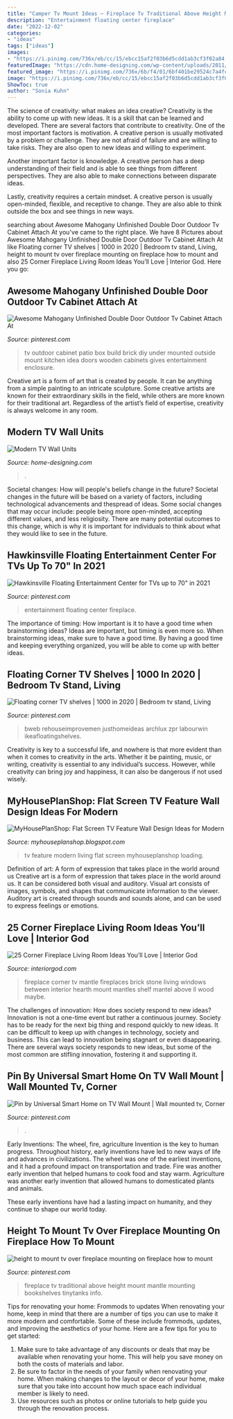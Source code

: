 ```yaml
---
title: "Camper Tv Mount Ideas ~ Fireplace Tv Traditional Above Height Mount Mantle Mounting Bookshelves Tinytanks Info"
description: "Entertainment floating center fireplace"
date: "2022-12-02"
categories:
- "ideas"
tags: ["ideas"]
images:
- "https://i.pinimg.com/736x/eb/cc/15/ebcc15af2f03b6d5cdd1ab3cf3f02a84.jpg"
featuredImage: "https://cdn.home-designing.com/wp-content/uploads/2011/07/redwhiteblack-tv-wall-mount.jpg"
featured_image: "https://i.pinimg.com/736x/6b/f4/01/6bf401be29524c7a4fc53533eda93e67.jpg"
image: "https://i.pinimg.com/736x/eb/cc/15/ebcc15af2f03b6d5cdd1ab3cf3f02a84.jpg"
ShowToc: true
author: "Sonia Kuhn"
---
```



The science of creativity: what makes an idea creative?
Creativity is the ability to come up with new ideas. It is a skill that can be learned and developed. There are several factors that contribute to creativity.
One of the most important factors is motivation. A creative person is usually motivated by a problem or challenge. They are not afraid of failure and are willing to take risks. They are also open to new ideas and willing to experiment.

Another important factor is knowledge. A creative person has a deep understanding of their field and is able to see things from different perspectives. They are also able to make connections between disparate ideas.

Lastly, creativity requires a certain mindset. A creative person is usually open-minded, flexible, and receptive to change. They are also able to think outside the box and see things in new ways.

	

		
searching about Awesome Mahogany Unfinished Double Door Outdoor Tv Cabinet Attach At you've came to the right place. We have 8 Pictures about Awesome Mahogany Unfinished Double Door Outdoor Tv Cabinet Attach At like Floating corner TV shelves | 1000 in 2020 | Bedroom tv stand, Living, height to mount tv over fireplace mounting on fireplace how to mount and also 25 Corner Fireplace Living Room Ideas You’ll Love | Interior God. Here you go:
		
    
## Awesome Mahogany Unfinished Double Door Outdoor Tv Cabinet Attach At

<img loading=lazy src="https://i.pinimg.com/736x/82/24/0d/82240db34f708026d308d4e65de45b2b--porch-ideas-patio-ideas.jpg" onerror="this.onerror=null;this.src='https://tse4.mm.bing.net/th?id=OIP.lej_M959vh_XCuTnZMxb0gHaFj&amp;pid=15.1';" alt="Awesome Mahogany Unfinished Double Door Outdoor Tv Cabinet Attach At">

_Source: pinterest.com_

>tv outdoor cabinet patio box build brick diy under mounted outside mount kitchen idea doors wooden cabinets gives entertainment enclosure. 

	

Creative art is a form of art that is created by people. It can be anything from a simple painting to an intricate sculpture. Some creative artists are known for their extraordinary skills in the field, while others are more known for their traditional art. Regardless of the artist’s field of expertise, creativity is always welcome in any room.

    
## Modern TV Wall Units

<img loading=lazy src="https://cdn.home-designing.com/wp-content/uploads/2011/07/redwhiteblack-tv-wall-mount.jpg" onerror="this.onerror=null;this.src='https://tse3.mm.bing.net/th?id=OIP.LkclUIQP4E6JUGQfjGon3wHaET&amp;pid=15.1';" alt="Modern TV Wall Units">

_Source: home-designing.com_

>. 

	

Societal changes: How will people's beliefs change in the future?
Societal changes in the future will be based on a variety of factors, including technological advancements and thespread of ideas. Some social changes that may occur include: people being more open-minded, accepting different values, and less religiosity. There are many potential outcomes to this change, which is why it is important for individuals to think about what they would like to see in the future.

    
## Hawkinsville Floating Entertainment Center For TVs Up To 70&quot; In 2021

<img loading=lazy src="https://i.pinimg.com/736x/8f/bd/c1/8fbdc16bbce2e1388160171601f90d59.jpg" onerror="this.onerror=null;this.src='https://tse4.mm.bing.net/th?id=OIP.Fuhhz25bGleWhUd0AUR_yQHaHa&amp;pid=15.1';" alt="Hawkinsville Floating Entertainment Center for TVs up to 70&quot; in 2021">

_Source: pinterest.com_

>entertainment floating center fireplace. 

	

The importance of timing: How important is it to have a good time when brainstorming ideas?
Ideas are important, but timing is even more so. When brainstorming ideas, make sure to have a good time. By having a good time and keeping everything organized, you will be able to come up with better ideas.

    
## Floating Corner TV Shelves | 1000 In 2020 | Bedroom Tv Stand, Living

<img loading=lazy src="https://i.pinimg.com/736x/6b/f4/01/6bf401be29524c7a4fc53533eda93e67.jpg" onerror="this.onerror=null;this.src='https://tse2.mm.bing.net/th?id=OIP.3FCKLfKqeEQwu8pQJ683UgHaJ3&amp;pid=15.1';" alt="Floating corner TV shelves | 1000 in 2020 | Bedroom tv stand, Living">

_Source: pinterest.com_

>bweb rehouseimprovemen justhomeideas archlux zpr labourwin ikeafloatingshelves. 

	

Creativity is key to a successful life, and nowhere is that more evident than when it comes to creativity in the arts. Whether it be painting, music, or writing, creativity is essential to any individual’s success. However, while creativity can bring joy and happiness, it can also be dangerous if not used wisely.

    
## MyHousePlanShop: Flat Screen TV Feature Wall Design Ideas For Modern

<img loading=lazy src="https://1.bp.blogspot.com/-agQaNJasUhk/XV0cVorQ_iI/AAAAAAAAJVk/oLDiV70zI8U-4LO0Zjchq82B_aUoKkJ2wCLcBGAs/s1600/3.jpg" onerror="this.onerror=null;this.src='https://tse4.mm.bing.net/th?id=OIP.dIkIaIfmEh942AhY-2z4PwHaHa&amp;pid=15.1';" alt="MyHousePlanShop: Flat Screen TV Feature Wall Design Ideas for Modern">

_Source: myhouseplanshop.blogspot.com_

>tv feature modern living flat screen myhouseplanshop loading. 

	

Definition of art: A form of expression that takes place in the world around us
Creative art is a form of expression that takes place in the world around us. It can be considered both visual and auditory. Visual art consists of images, symbols, and shapes that communicate information to the viewer. Auditory art is created through sounds and sounds alone, and can be used to express feelings or emotions.

    
## 25 Corner Fireplace Living Room Ideas You’ll Love | Interior God

<img loading=lazy src="http://interiorgod.com/wp-content/uploads/2016/11/fireplace-between-two-windows.jpg" onerror="this.onerror=null;this.src='https://tse4.mm.bing.net/th?id=OIP.oDj7xlRK9G0A2CPmryPShQHaLH&amp;pid=15.1';" alt="25 Corner Fireplace Living Room Ideas You’ll Love | Interior God">

_Source: interiorgod.com_

>fireplace corner tv mantle fireplaces brick stone living windows between interior hearth mount mantles shelf mantel above ll wood maybe. 

	

The challenges of innovation: How does society respond to new ideas?
Innovation is not a one-time event but rather a continuous journey. Society has to be ready for the next big thing and respond quickly to new ideas. It can be difficult to keep up with changes in technology, society and business. This can lead to innovation being stagnant or even disappearing. There are several ways society responds to new ideas, but some of the most common are stifling innovation, fostering it and supporting it.

    
## Pin By Universal Smart Home On TV Wall Mount | Wall Mounted Tv, Corner

<img loading=lazy src="https://i.pinimg.com/736x/eb/cc/15/ebcc15af2f03b6d5cdd1ab3cf3f02a84.jpg" onerror="this.onerror=null;this.src='https://tse2.mm.bing.net/th?id=OIP.4wX1b5OOs5C7YFv5eUdp2wHaJ4&amp;pid=15.1';" alt="Pin by Universal Smart Home on TV Wall Mount | Wall mounted tv, Corner">

_Source: pinterest.com_

>. 

	

Early Inventions: The wheel, fire, agriculture
Invention is the key to human progress. Throughout history, early inventions have led to new ways of life and advances in civilizations.
The wheel was one of the earliest inventions, and it had a profound impact on transportation and trade. Fire was another early invention that helped humans to cook food and stay warm. Agriculture was another early invention that allowed humans to domesticated plants and animals.

These early inventions have had a lasting impact on humanity, and they continue to shape our world today.

    
## Height To Mount Tv Over Fireplace Mounting On Fireplace How To Mount

<img loading=lazy src="https://i.pinimg.com/736x/5e/31/7f/5e317fefb5f14e3042fbc3f89ea51bc9.jpg" onerror="this.onerror=null;this.src='https://tse3.mm.bing.net/th?id=OIP.YUrWL8di4QSVKOVEXahMCgHaFN&amp;pid=15.1';" alt="height to mount tv over fireplace mounting on fireplace how to mount">

_Source: pinterest.com_

>fireplace tv traditional above height mount mantle mounting bookshelves tinytanks info. 

	

Tips for renovating your home: Frommods to updates
When renovating your home, keep in mind that there are a number of tips you can use to make it more modern and comfortable. Some of these include frommods, updates, and improving the aesthetics of your home. Here are a few tips for you to get started: 
1. Make sure to take advantage of any discounts or deals that may be available when renovating your home. This will help you save money on both the costs of materials and labor. 
2. Be sure to factor in the needs of your family when renovating your home. When making changes to the layout or decor of your home, make sure that you take into account how much space each individual member is likely to need. 
3. Use resources such as photos or online tutorials to help guide you through the renovation process.


